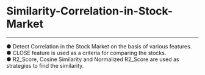 # Similarity-Correlation-in-Stock-Market

-----------------
● Detect Correlation in the Stock Market on the basis of various features.</br>
● CLOSE feature is used as a criteria for comparing the stocks.</br>
● R2_Score, Cosine Similarity and Normalized R2_Score are used as strategies to find the similarity.  

